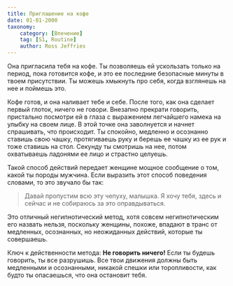 ```yaml
---
title: Приглашение на кофе
date: 01-01-2000
taxonomy:
    category: [Влечение]
	tag: [S1, Routine]
	author: Ross Jeffries
---
```


Она пригласила тебя на кофе. Ты позволяешь ей ускользать только на период, пока готовится кофе, и это ее последние безопасные минуты в твоем присутствии. Ты можешь хмыкнуть про себя, когда взглянешь на нее и поймешь это.

Кофе готов, и она наливает тебе и себе. После того, как она сделает первый глоток, ничего не говори. Внезапно прекрати говорить, пристально посмотри ей в глаза с выражением легчайшего намека на улыбку на своем лице. В этой точке она заволнуется и начнет спрашивать, что происходит. Ты спокойно, медленно и осознанно ставишь свою чашку, протягиваешь руку и берешь ее чашку из ее рук и тоже ставишь на стол. Секунду ты смотришь на нее, потом охватываешь ладонями ее лицо и страстно целуешь.

Такой способ действий передает женщине мощное сообщение о том, какой ты породы мужчина. Если выразить этот способ поведения словами, то это звучало бы так:

> Давай пропустим всю эту чепуху, малышка. Я хочу тебя, здесь и сейчас и не собираюсь за это оправдываться.

Это отличный негипнотический метод, хотя совсем негипнотическим его назвать нельзя, поскольку женщины, похоже, впадают в транс от медленных, осознанных, но неожиданных действий, которые ты совершаешь. 

Ключ к действенности метода:
**Не говорить ничего!** Если ты будешь говорить, ты все разрушишь. Все твои движения должны быть медленными и осознанными, никакой спешки или торопливости, как будто ты опасаешься, что она остановит тебя.